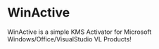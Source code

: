 # WinActive
WinActive is a simple KMS Activator for Microsoft Windows/Office/VisualStudio VL Products!
